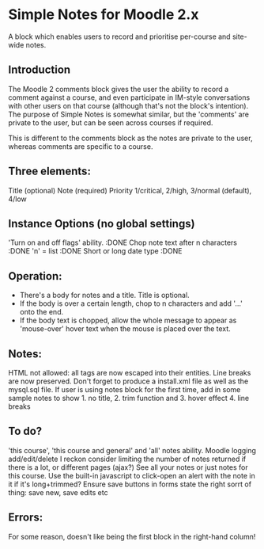 # Simple Notes for Moodle 2.x

A block which enables users to record and prioritise per-course and site-wide notes.

## Introduction

The Moodle 2 comments block gives the user the ability to record a comment against a course, and even participate in IM-style conversations with other users on that course (although that's not the block's intention). The purpose of Simple Notes is somewhat similar, but the 'comments' are private to the user, but can be seen across courses if required.

This is different to the comments block as the notes are private to the user, whereas comments are specific to a course.





## Three elements:

Title       (optional)
Note        (required)
Priority    1/critical, 2/high, 3/normal (default), 4/low

## Instance Options (no global settings)

'Turn on and off flags' ability. :DONE
Chop note text after n characters :DONE
    'n' = list :DONE
Short or long date type :DONE

## Operation:

* There's a body for notes and a title. Title is optional.
* If the body is over a certain length, chop to n characters and add '...' onto the end.
 * If the body text is chopped, allow the whole message to appear as 'mouse-over' hover text when the mouse is placed over the text.

## Notes:

HTML not allowed: all tags are now escaped into their entities.
Line breaks are now preserved.
Don't forget to produce a install.xml file as well as the mysql.sql file.
If user is using notes block for the first time, add in some sample notes to show
    1. no title, 2. trim function and 3. hover effect 4. line breaks

## To do?

'this course', 'this course and general' and 'all' notes ability.
Moodle logging add/edit/delete I reckon
consider limiting the number of notes returned if there is a lot, or different pages (ajax?)
See all your notes or just notes for this course.
Use the built-in javascript to click-open an alert with the note in it if it's long+trimmed?
Ensure save buttons in forms state the right sorrt of thing: save new, save edits etc

## Errors:

For some reason, doesn't like being the first block in the right-hand column!